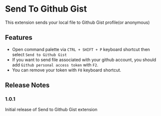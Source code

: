 
# Send To Github Gist

This extension sends your local file to Github Gist profile(or anonymous)

## Features

* Open command palette via `CTRL + SHIFT + P` keyboard shortcut then select `Send to Github Gist`
* If you want to send file associated with your github account, you should add `Github personal access token` with `F2`.
* You can remove your token with `F8` keyboard shortcut.   

## Release Notes
### 1.0.1
Initial release of Send to Github Gist extension